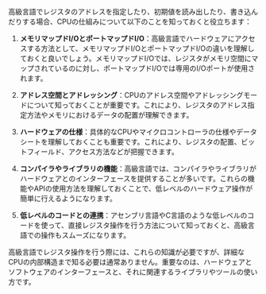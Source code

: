 高級言語でレジスタのアドレスを指定したり、初期値を読み出したり、書き込んだりする場合、CPUの仕組みについて以下のことを知っておくと役立ちます：

1. **メモリマップドI/OとポートマップドI/O**：高級言語でハードウェアにアクセスする方法として、メモリマップドI/OとポートマップドI/Oの違いを理解しておくと良いでしょう。メモリマップドI/Oでは、レジスタがメモリ空間にマップされているのに対し、ポートマップドI/Oでは専用のI/Oポートが使用されます。

2. **アドレス空間とアドレッシング**：CPUのアドレス空間やアドレッシングモードについて知っておくことが重要です。これにより、レジスタのアドレス指定方法やメモリにおけるデータの配置が理解できます。

3. **ハードウェアの仕様**：具体的なCPUやマイクロコントローラの仕様やデータシートを理解しておくことも重要です。これにより、レジスタの配置、ビットフィールド、アクセス方法などが把握できます。

4. **コンパイラやライブラリの機能**：高級言語では、コンパイラやライブラリがハードウェアとのインターフェースを提供することが多いです。これらの機能やAPIの使用方法を理解しておくことで、低レベルのハードウェア操作が簡単に行えるようになります。

5. **低レベルのコードとの連携**：アセンブリ言語やC言語のような低レベルのコードを使って、直接レジスタ操作を行う方法について知っておくと、高級言語での操作もスムーズになります。

高級言語でレジスタ操作を行う際には、これらの知識が必要ですが、詳細なCPUの内部構造まで知る必要は通常ありません。重要なのは、ハードウェアとソフトウェアのインターフェースと、それに関連するライブラリやツールの使い方です。